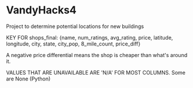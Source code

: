 # VandyHacks4
Project to determine potential locations for new buildings

KEY FOR shops_final:
{name, num_ratings, avg_rating, price, latitude, longitude, city, state, city_pop, 8_mile_count, price_diff}

A negative price differential means the shop is cheaper than what's around it.

VALUES THAT ARE UNAVAILABLE ARE 'N/A' FOR MOST COLUMNS. Some are None (Python)

